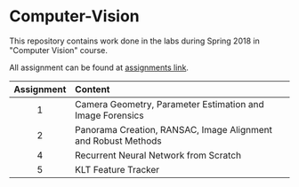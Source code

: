 # Computer-Vision

This repository contains work done in the labs during Spring 2018 in "Computer Vision" course.

All assignment can be found at [assignments link](https://github.com/cs763/Spring2018/tree/master/assignments).

| Assignment |  Content |
|:------:|:------|
| 1 | Camera Geometry, Parameter Estimation and Image Forensics |
| 2 | Panorama Creation, RANSAC, Image Alignment and Robust Methods |
| 4 | Recurrent Neural Network from Scratch |
| 5 | KLT Feature Tracker |
